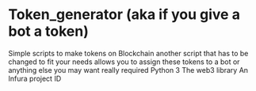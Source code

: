 # Token_generator (aka if you give a bot a token)
Simple scripts to make tokens on Blockchain 
another script that has to be changed to fit your needs allows you to assign these tokens to a bot or anything else you may want really 
required 
Python 3
The web3 library
An Infura project ID
